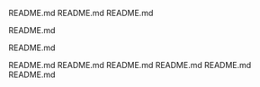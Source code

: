README.md
README.md
README.md

README.md

README.md


README.md
README.md
README.md
README.md
README.md
README.md
